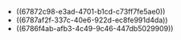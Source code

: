 - ((67872c98-e3ad-4701-b1cd-c73ff7fe5ae0))
- ((6787af2f-337c-40e6-922d-ec8fe991d4da))
- ((6786f4ab-afb3-4c49-9c46-447db5029909))